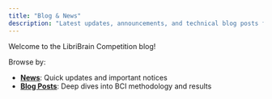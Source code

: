 ```yaml
---
title: "Blog & News"
description: "Latest updates, announcements, and technical blog posts from the LibriBrain Competition"
---
```


Welcome to the LibriBrain Competition blog!

Browse by:
- **[News](../categories/announcements/)**: Quick updates and important notices
- **[Blog Posts](../categories/blog/)**: Deep dives into BCI methodology and results
